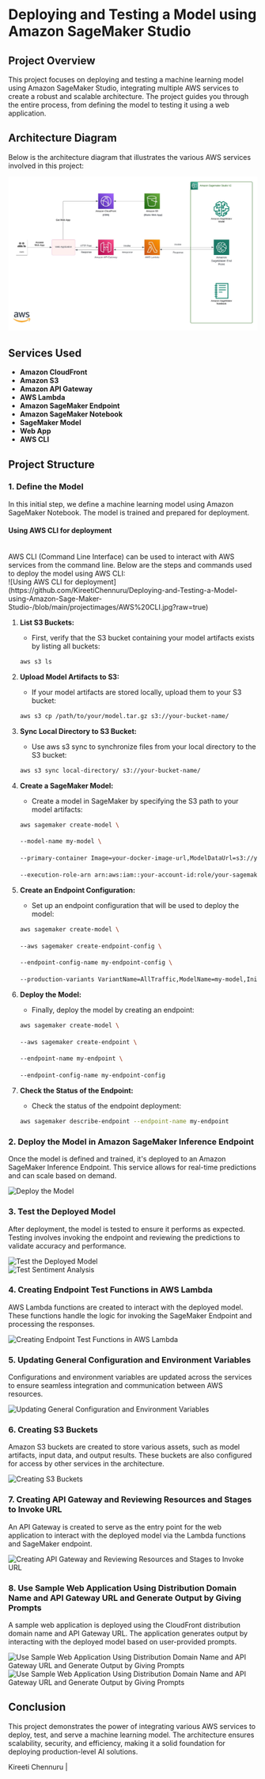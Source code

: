 # Deploying and Testing a Model using Amazon SageMaker Studio

## Project Overview

This project focuses on deploying and testing a machine learning model using Amazon SageMaker Studio, integrating multiple AWS services to create a robust and scalable architecture. The project guides you through the entire process, from defining the model to testing it using a web application.

## Architecture Diagram

Below is the architecture diagram that illustrates the various AWS services involved in this project:

![Cloud Architecture](https://github.com/KireetiChennuru/Deploying-and-Testing-a-Model-using-Amazon-Sage-Maker-Studio-/blob/main/projectimages/Cloud%20Architecture.jpeg?raw=true)

## Services Used

- **Amazon CloudFront**
- **Amazon S3**
- **Amazon API Gateway**
- **AWS Lambda**
- **Amazon SageMaker Endpoint**
- **Amazon SageMaker Notebook**
- **SageMaker Model**
- **Web App**
- **AWS CLI**

## Project Structure

### 1. Define the Model

In this initial step, we define a machine learning model using Amazon SageMaker Notebook. The model is trained and prepared for deployment.

#### **Using AWS CLI for deployment**
<br>
AWS CLI (Command Line Interface) can be used to interact with AWS services from the command line. Below are the steps and commands used to deploy the model using AWS CLI:
<br>
![Using AWS CLI for deployment](https://github.com/KireetiChennuru/Deploying-and-Testing-a-Model-using-Amazon-Sage-Maker-Studio-/blob/main/projectimages/AWS%20CLI.jpg?raw=true)

1. **List S3 Buckets:**
   - First, verify that the S3 bucket containing your model artifacts exists by listing all buckets:
   ```bash
   aws s3 ls
2. **Upload Model Artifacts to S3:**
   - If your model artifacts are stored locally, upload them to your S3 bucket:
   ```bash
   aws s3 cp /path/to/your/model.tar.gz s3://your-bucket-name/

3. **Sync Local Directory to S3 Bucket:**
   - Use aws s3 sync to synchronize files from your local directory to the S3 bucket:
   ```bash
   aws s3 sync local-directory/ s3://your-bucket-name/
   
4. **Create a SageMaker Model:**
   - Create a model in SageMaker by specifying the S3 path to your model artifacts:
    ```bash  
   aws sagemaker create-model \
    
   --model-name my-model \
     
   --primary-container Image=your-docker-image-url,ModelDataUrl=s3://your-bucket-name/model.tar.gz \
     
   --execution-role-arn arn:aws:iam::your-account-id:role/your-sagemaker-role

6. **Create an Endpoint Configuration:**
   - Set up an endpoint configuration that will be used to deploy the model:
   ```bash  
   aws sagemaker create-model \
    
   --aws sagemaker create-endpoint-config \
     
   --endpoint-config-name my-endpoint-config \
     
   --production-variants VariantName=AllTraffic,ModelName=my-model,InitialInstanceCount=1,InstanceType=ml.m4.xlarge


6. **Deploy the Model:**
   - Finally, deploy the model by creating an endpoint:
     
   ```bash  
   aws sagemaker create-model \
    
   --aws sagemaker create-endpoint \
     
   --endpoint-name my-endpoint \
     
   --endpoint-config-name my-endpoint-config


7. **Check the Status of the Endpoint:**
   - Check the status of the endpoint deployment:
     
   ```bash  
   aws sagemaker describe-endpoint --endpoint-name my-endpoint


### 2. Deploy the Model in Amazon SageMaker Inference Endpoint

Once the model is defined and trained, it's deployed to an Amazon SageMaker Inference Endpoint. This service allows for real-time predictions and can scale based on demand.

![Deploy the Model](https://raw.githubusercontent.com/KireetiChennuru/Deploying-and-Testing-a-Model-using-Amazon-Sage-Maker-Studio-/main/projectimages/Deploy%20the%20model%20in%20Amazon%20SageMaker%20Inference%20Endpoint.jpg "Deploying the Model in Amazon SageMaker Inference Endpoint")

### 3. Test the Deployed Model

After deployment, the model is tested to ensure it performs as expected. Testing involves invoking the endpoint and reviewing the predictions to validate accuracy and performance.

![Test the Deployed Model](https://github.com/KireetiChennuru/Deploying-and-Testing-a-Model-using-Amazon-Sage-Maker-Studio-/blob/main/projectimages/Test%20Code%20Generation%20and%20Sentence%20Completion.jpg?raw=true "Deploying the Model in Amazon SageMaker Inference Endpoint")
<br>
![Test Sentiment Analysis](https://github.com/KireetiChennuru/Deploying-and-Testing-a-Model-using-Amazon-Sage-Maker-Studio-/blob/main/projectimages/Test%20Sentiment%20Analysis.jpg?raw=true "Deploying the Model in Amazon SageMaker Inference Endpoint")

### 4. Creating Endpoint Test Functions in AWS Lambda

AWS Lambda functions are created to interact with the deployed model. These functions handle the logic for invoking the SageMaker Endpoint and processing the responses.

![Creating Endpoint Test Functions in AWS Lambda](https://github.com/KireetiChennuru/Deploying-and-Testing-a-Model-using-Amazon-Sage-Maker-Studio-/blob/main/projectimages/Lambda%20-%20End_Point_TestFunction.jpg?raw=true "Deploying the Model in Amazon SageMaker Inference Endpoint")

### 5. Updating General Configuration and Environment Variables

Configurations and environment variables are updated across the services to ensure seamless integration and communication between AWS resources.

![Updating General Configuration and Environment Variables](https://github.com/KireetiChennuru/Deploying-and-Testing-a-Model-using-Amazon-Sage-Maker-Studio-/blob/main/projectimages/Updated%20Configuration%20and%20Environment%20variables.jpg?raw=true "Deploying the Model in Amazon SageMaker Inference Endpoint")

### 6. Creating S3 Buckets

Amazon S3 buckets are created to store various assets, such as model artifacts, input data, and output results. These buckets are also configured for access by other services in the architecture.

![Creating S3 Buckets](https://github.com/KireetiChennuru/Deploying-and-Testing-a-Model-using-Amazon-Sage-Maker-Studio-/blob/main/projectimages/S3-Bucket.jpg?raw=true "Deploying the Model in Amazon SageMaker Inference Endpoint")


### 7. Creating API Gateway and Reviewing Resources and Stages to Invoke URL

An API Gateway is created to serve as the entry point for the web application to interact with the deployed model via the Lambda functions and SageMaker endpoint.

![Creating API Gateway and Reviewing Resources and Stages to Invoke URL](https://github.com/KireetiChennuru/Deploying-and-Testing-a-Model-using-Amazon-Sage-Maker-Studio-/blob/main/projectimages/API%20Gateway%20-%20POST%20-%20Method%20Execution.jpg?raw=true "Deploying the Model in Amazon SageMaker Inference Endpoint")
<br>

### 8. Use Sample Web Application Using Distribution Domain Name and API Gateway URL and Generate Output by Giving Prompts

A sample web application is deployed using the CloudFront distribution domain name and API Gateway URL. The application generates output by interacting with the deployed model based on user-provided prompts.

![Use Sample Web Application Using Distribution Domain Name and API Gateway URL and Generate Output by Giving Prompts](https://github.com/KireetiChennuru/Deploying-and-Testing-a-Model-using-Amazon-Sage-Maker-Studio-/blob/main/projectimages/AI%20Generated%20Output.jpg?raw=true "Deploying the Model in Amazon SageMaker Inference Endpoint")
<br>
![Use Sample Web Application Using Distribution Domain Name and API Gateway URL and Generate Output by Giving Prompts](https://github.com/KireetiChennuru/Deploying-and-Testing-a-Model-using-Amazon-Sage-Maker-Studio-/blob/main/projectimages/AI%20model%20output%20using%202nd%20Sagemaker%20Endpoint%20.jpg?raw=true "Deploying the Model in Amazon SageMaker Inference Endpoint")


## Conclusion

This project demonstrates the power of integrating various AWS services to deploy, test, and serve a machine learning model. The architecture ensures scalability, security, and efficiency, making it a solid foundation for deploying production-level AI solutions.



Kireeti Chennuru | 
